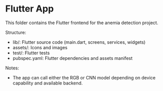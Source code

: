 # Flutter App

This folder contains the Flutter frontend for the anemia detection project.

Structure:
- lib/: Flutter source code (main.dart, screens, services, widgets)
- assets/: Icons and images
- test/: Flutter tests
- pubspec.yaml: Flutter dependencies and assets manifest

Notes:
- The app can call either the RGB or CNN model depending on device capability and available backend.
